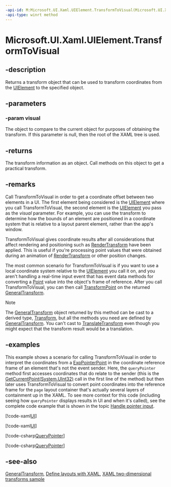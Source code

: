 ```yaml
---
-api-id: M:Microsoft.UI.Xaml.UIElement.TransformToVisual(Microsoft.UI.Xaml.UIElement)
-api-type: winrt method
---
```


<!-- Method syntax
public Windows.UI.Xaml.Media.GeneralTransform TransformToVisual(Windows.UI.Xaml.UIElement visual)
-->

# Microsoft.UI.Xaml.UIElement.TransformToVisual

## -description
Returns a transform object that can be used to transform coordinates from the [UIElement](uielement.md) to the specified object.

## -parameters
### -param visual
The object to compare to the current object for purposes of obtaining the transform.
If this parameter is null, then the root of the XAML tree is used. 

## -returns
The transform information as an object. Call methods on this object to get a practical transform.

## -remarks
Call TransformToVisual in order to get a coordinate offset between two elements in a UI. The first element being considered is the [UIElement](uielement.md) where you call TransformToVisual, the second element is the [UIElement](uielement.md) you pass as the *visual* parameter. For example, you can use the transform to determine how the bounds of an element are positioned in a coordinate system that is relative to a layout parent element, rather than the app's window.

TransformToVisual gives coordinate results after all considerations that affect rendering and positioning such as [RenderTransform](uielement_rendertransform.md) have been applied. This is useful if you're processing point values that were obtained during an animation of [RenderTransform](uielement_rendertransform.md) or other position changes.

The most common scenario for TransformToVisual is if you want to use a local coordinate system relative to the [UIElement](uielement.md) you call it on, and you aren't handling a real-time input event that has event data methods for converting a [Point](/uwp/api/windows.foundation.point) value into the object's frame of reference. After you call TransformToVisual, you can then call [TransformPoint](../microsoft.ui.xaml.media/generaltransform_transformpoint_1768161830.md) on the returned [GeneralTransform](../microsoft.ui.xaml.media/generaltransform.md).

> [!NOTE]
> The [GeneralTransform](../microsoft.ui.xaml.media/generaltransform.md) object returned by this method can be cast to a derived type, [Transform](../microsoft.ui.xaml.media/transform.md), but all the methods you need are defined by [GeneralTransform](../microsoft.ui.xaml.media/generaltransform.md). You can't cast to [TranslateTransform](../microsoft.ui.xaml.media/translatetransform.md) even though you might expect that the transform result would be a translation.

## -examples
This example shows a scenario for calling TransformToVisual in order to interpret the coordinates from a [ExpPointerPoint](../microsoft.ui.input.experimental/exppointerpoint.md) in the coordinate reference frame of an element that's not the event sender. Here, the `queryPointer` method first accesses coordinates that do relate to the sender (this is the [GetCurrentPoint(System.UInt32)](../microsoft.ui.input.experimental/exppointerpoint_getcurrentpoint_131721878.md) call in the first line of the method) but then later uses TransformToVisual to convert point coordinates into the reference frame for the `page` layout container that's actually several layers of containment up in the XAML. To see more context for this code (including seeing how `queryPointer` displays results in UI and when it's called), see the complete code example that is shown in the topic [Handle pointer input](/windows/apps/design/input/handle-pointer-input).



[!code-xaml[UI](../microsoft.ui.input.inking/code/PointerInput/csharp/MainPage.xaml#SnippetUI)]

[!code-xaml[UI](../microsoft.ui.input.inking/code/PointerInput_UWP/csharp/MainPage.xaml#SnippetUI)]

[!code-csharp[QueryPointer](../microsoft.ui.input.inking/code/PointerInput/csharp/MainPage.xaml.cs#SnippetQueryPointer)]

[!code-csharp[QueryPointer](../microsoft.ui.input.inking/code/PointerInput_UWP/csharp/MainPage.xaml.cs#SnippetQueryPointer)]

## -see-also
[GeneralTransform](../microsoft.ui.xaml.media/generaltransform.md), [Define layouts with XAML](/windows/uwp/layout/layouts-with-xaml), [XAML two-dimensional transforms sample](https://github.com/microsoftarchive/msdn-code-gallery-microsoft/tree/master/Official%20Windows%20Platform%20Sample/Windows%208.1%20Store%20app%20samples/99866-Windows%208.1%20Store%20app%20samples/XAML%20two-dimensional%20transforms%20sample)
